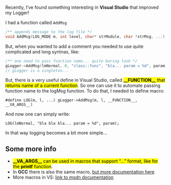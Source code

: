Recently, I’ve found something interesting in **Visual Studio** that improved my Logger!

I had a function called `AddMsg`

```cpp
/** appends message to the log file */
void AddMsg(LOG_MODE m, int level, char* strModule, char *strMsg, ...);
```

But, when you wanted to add a comment you needed to use quite complicated and long syntnax, like:

```cpp
/** one need to pass function name... quite boring task */
gLogger->AddMsg(lmNormal, 0, "class::func", "bla... param = %d", param);
// gLogger is a singleton...
```

But, there is a very useful define in Visual Studio, called <mark>**\_\_FUNCTION\_\_** that returns name of a current function</mark>. So one can use it to automate passing function name to the logMsg function. To do that, I needed to define macro:

```
#define LOG(m, l, ...) gLogger->AddMsg(m, l, __FUNCTION__, __VA_ARGS__)
```

And now one can simply write:

```
LOG(lmNormal, "bla bla bla... param = %d", param);
```

In that way logging becomes a bit more simple…

## Some more info

- <mark>**\_\_VA_ARGS\_\_** can be used in macros that support “…” format, like for the **printf** function</mark>.
- In **GCC** there is also the same macro, [but more documentation here](http://gcc.gnu.org/onlinedocs/cpp/Standard-Predefined-Macros.html)
- More macros in VS: [link to msdn documentation](<http://msdn.microsoft.com/en-us/library/b0084kay(v=vs.80).aspx>)
